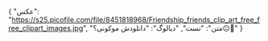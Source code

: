 {
  "عکس": "https://s25.picofile.com/file/8451818968/Friendship_friends_clip_art_free_free_clipart_images.jpg",
  "متن": "تست",
  "دیالوگ": "دانلودش موکونی؟😐💛"
}
